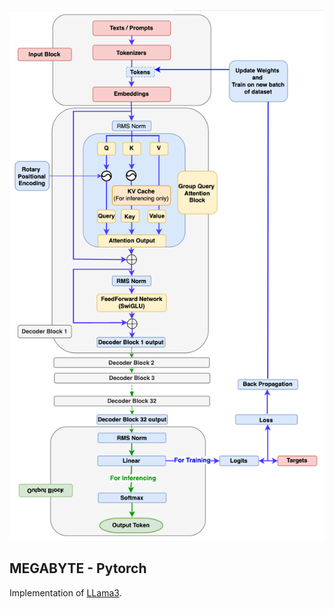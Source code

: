 <img src="./llama3_architecture.png" width="600px"></img>

## MEGABYTE - Pytorch

Implementation of <a href="https://arxiv.org/abs/2407.21783">LLama3</a>.
